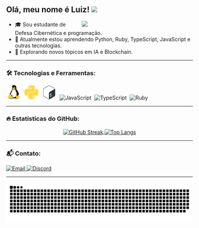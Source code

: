 <h2 align="left">Olá, meu nome é Luiz! <img src="https://media.giphy.com/media/hvRJCLFzcasrR4ia7z/giphy.gif" width="25px"></h2>
<img align="right" src="https://external-content.duckduckgo.com/iu/?u=https%3A%2F%2Fcdn.iconscout.com%2Ficon%2Ffree%2Fpng-512%2Flinux-17-570099.png&f=1&nofb=1&ipt=b9581f1132471626cd360aef99389e1abaeb47ac2c5a94f3419ae5df35001e96&ipo=images" width="300"/>

- 🎓 Sou estudante de Defesa Cibernética e programação.
- 🌱 Atualmente estou aprendendo Python, Ruby, TypeScript, JavaScript e outras tecnologias.
- 📖 Explorando novos tópicos em IA e Blockchain.

---

### 🛠️ Tecnologias e Ferramentas:
<div>
  <img src="https://raw.githubusercontent.com/devicons/devicon/master/icons/linux/linux-original.svg" alt="Linux" width="40" height="40"/>&nbsp;
  <img src="https://raw.githubusercontent.com/devicons/devicon/master/icons/python/python-plain.svg" alt="Python" width="40" height="40"/>&nbsp;
  <img src="https://raw.githubusercontent.com/devicons/devicon/master/icons/bash/bash-original.svg" alt="Bash" width="40" height="40"/>&nbsp;
  <img src="https://cdn.jsdelivr.net/gh/devicons/devicon/icons/javascript/javascript-original.svg" alt="JavaScript" width="40" height="40"/>&nbsp;
  <img src="https://cdn.jsdelivr.net/gh/devicons/devicon/icons/typescript/typescript-original.svg" alt="TypeScript" width="40" height="40"/>&nbsp;
  <img src="https://cdn.jsdelivr.net/gh/devicons/devicon/icons/ruby/ruby-original.svg" alt="Ruby" width="40" height="40"/>&nbsp;
</div>

---

### 🔥 Estatísticas do GitHub:
<div align="center">
  <a href="https://github.com/LuizWT">
    <img align="center" src="https://github-readme-streak-stats.herokuapp.com/?user=LuizWT&theme=dark&hide_border=true" alt="GitHub Streak" height="180"/>
  </a>
  <a href="https://github.com/LuizWT">
    <img align="center" src="https://github-readme-stats.vercel.app/api/top-langs/?username=LuizWT&theme=dark&show_icons=true&hide_border=true&layout=compact" alt="Top Langs" height="180"/>
  </a>
</div>


---

### 📬 Contato:
<div>
  <a href="mailto:luizfelipe.sec@proton.me" target="_blank">
    <img src="https://img.shields.io/badge/-Email-%23333?style=for-the-badge&logo=gmail&logoColor=white" alt="Email">
  </a>
  <a href="https://discordapp.com/channels/783523442728370186/" target="_blank">
    <img src="https://img.shields.io/badge/-Discord-%23333?style=for-the-badge&logo=discord&logoColor=white" alt="Discord">
  </a>
</div>

---

<picture>
  <source media="(prefers-color-scheme: dark)" srcset="https://raw.githubusercontent.com/platane/snk/output/github-contribution-grid-snake-dark.svg">
  <img alt="github-snake" src="https://raw.githubusercontent.com/platane/snk/output/github-contribution-grid-snake-dark.svg">
</picture>
